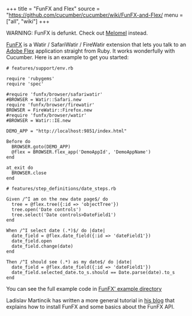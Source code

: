 +++
title = "FunFX and Flex"
source = "https://github.com/cucumber/cucumber/wiki/FunFX-and-Flex/
menu = ["all", "wiki"]
+++

WARNING: FunFX is defunkt. Check out [Melomel](http://melomel.info/) instead.

[FunFX](http://wiki.github.com/peternic/funfx) is a Watir / SafariWatir / FireWatir extension that lets you talk to an [Adobe Flex](http://www.adobe.com/products/flex/) application straight from Ruby. It works wonderfully with Cucumber. Here is an example to get you started:

    # features/support/env.rb

    require 'rubygems'
    require 'spec'

    #require 'funfx/browser/safariwatir'
    #BROWSER = Watir::Safari.new
    require 'funfx/browser/firewatir'
    BROWSER = FireWatir::Firefox.new
    #require 'funfx/browser/watir'
    #BROWSER = Watir::IE.new

    DEMO_APP = "http://localhost:9851/index.html"

    Before do
      BROWSER.goto(DEMO_APP)
      @flex = BROWSER.flex_app('DemoAppId', 'DemoAppName')
    end

    at_exit do
      BROWSER.close
    end

    # features/step_definitions/date_steps.rb

    Given /^I am on the new date page$/ do
      tree = @flex.tree({:id => 'objectTree'})
      tree.open('Date controls')
      tree.select('Date controls>DateField1')
    end

    When /^I select date (.*)$/ do |date|
      date_field = @flex.date_field({:id => 'dateField1'})
      date_field.open
      date_field.change(date)
    end

    Then /^I should see (.*) as my date$/ do |date|
      date_field = @flex.date_field({:id => 'dateField1'})
      date_field.selected_date.to_s.should == Date.parse(date).to_s
    end

You can see the full example code in [FunFX' example directory](http://github.com/aslakhellesoy/funfx/tree/HEAD/examples/cucumber)

Ladislav Martincik has written a more general tutorial in [his blog](http://martincik.com/?p=20) that explains how to install FunFX and some basics about the FunFX API.
